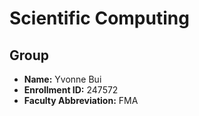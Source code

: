 # Scientific Computing

## Group
- **Name:** Yvonne Bui
- **Enrollment ID:** 247572
- **Faculty Abbreviation:** FMA
